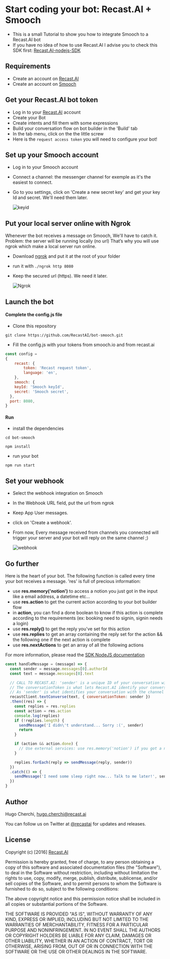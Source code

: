 # Start coding your bot: Recast.AI + Smooch

* This is a small Tutorial to show you how to integrate Smooch to a Recast.AI bot
* If you have no idea of how to use Recast.AI I advise you to check this SDK first:  [Recast.AI-nodejs-SDK](https://github.com/RecastAI/SDK-NodeJs)

## Requirements
* Create an account on [Recast.AI](https://recast.ai/signup)
* Create an account on [Smooch](https://smooch.io)

## Get your Recast.AI bot token

* Log in to your [Recast.AI](https://recast.ai/) account
* Create your Bot
* Create intents and fill them with some expressions
* Build your conversation flow on bot builder in the 'Build' tab
* In the tab menu, click on the the little screw
* Here is the `request access token` you will need to configure your bot!

## Set up your Smooch account

* Log in to your Smooch account
* Connect a channel: the messenger channel for exemple as it's the easiest to connect.
* Go to you settings, click on 'Create a new secret key' and get your key Id and secret. We'll need them later.

  ![keyid](https://github.com/RecastAI/bot-smooch/raw/master/img/recast-ai-secret-smooch.png)

## Put your local server online with Ngrok

Whenever the bot receives a message on Smooch, We'll have to catch it.
Problem: the server will be running locally (no url) That’s why you will use ngrok which make a local server run online.

* Download [ngrok](https://ngrok.com/) and put it at the root of your folder
* run it with `./ngrok http 8080`
* Keep the secured url (https). We need it later.

	![Ngrok](https://github.com/RecastAI/Pokebot/raw/master/pictures/recast-ai-ngrok-console.png)

## Launch the bot

#### Complete the config.js file

* Clone this repository

```
git clone https://github.com/RecastAI/bot-smooch.git
```

* Fill the config.js with your tokens from smooch.io and from recast.ai

```javascript
const config =
{
	recast: {
		token: 'Recast request token',
		language: 'en',
	},
	smooch: {
  	keyId: 'Smooch keyId',
  	secret: 'Smooch secret',
  },
  port: 8080,
}
```

#### Run

* install the dependencies

```
cd bot-smooch
```
```
npm install
```

* run your bot

```
npm run start
```

## Set your webhook

* Select the webhook integration on Smooch
* In the Webhook URL field, put the url from ngrok
* Keep App User messages.
* click on 'Create a webhook'.
* From now, Every message received from channels you connected will trigger your server and your bot will reply on the same channel ;)

  ![webhook](https://github.com/RecastAI/bot-smooch/raw/master/img/recast-ai-webhook-smooch.png)

## Go further

Here is the heart of your bot. The following function is called every time your bot receives a message.
'res' is full of precious information:

* use **res.memory('notion')** to access a notion you just got in the input like a email address, a datetime etc...
* use **res.action** to get the current action according to your bot builder flow
* in **action**, you can find a done boolean to know if this action is complete according to the requirements (ex: booking need to signin, signin needs a login)
* use **res.reply()** to get the reply you've set for this action
* use **res.replies** to get an array containing the reply set for the action && the following one if the next action is complete
* use **res.nextActions** to get an array of all the following actions

For more information, please read the [SDK NodeJS documentation](https://github.com/RecastAI/SDK-NodeJS)

```javascript
const handleMessage = (message) => {
  const sender = message.messages[0].authorId
  const text = message.messages[0].text

  // CALL TO RECAST.AI: 'sender' is a unique ID of your conversation with the user
  // The conversationToken is what lets Recast.AI identify your conversation.
  // As 'sender' is what identifies your conversation with the channel used, you can use it as conversationToken.
  recastClient.textConverse(text, { conversationToken: sender })
  .then((res) => {
    const replies = res.replies
    const action = res.action
    console.log(replies)
    if (!replies.length) {
      sendMessage('I didn\'t understand... Sorry :(', sender)
      return
    }

    if (action && action.done) {
      // Use external services: use res.memory('notion') if you got a notion from this action
    }

    replies.forEach(reply => sendMessage(reply, sender))
  })
  .catch(() => {
    sendMessage('I need some sleep right now... Talk to me later!', sender)
  })
}
```

## Author

Hugo Cherchi, hugo.cherchi@recast.ai

You can follow us on Twitter at [@recastai](https://twitter.com/recastai) for updates and releases.

## License

Copyright (c) [2016] [Recast.AI](https://recast.ai)

Permission is hereby granted, free of charge, to any person obtaining a copy
of this software and associated documentation files (the "Software"), to deal
in the Software without restriction, including without limitation the rights
to use, copy, modify, merge, publish, distribute, sublicense, and/or sell
copies of the Software, and to permit persons to whom the Software is
furnished to do so, subject to the following conditions:

The above copyright notice and this permission notice shall be included in all
copies or substantial portions of the Software.

THE SOFTWARE IS PROVIDED "AS IS", WITHOUT WARRANTY OF ANY KIND, EXPRESS OR
IMPLIED, INCLUDING BUT NOT LIMITED TO THE WARRANTIES OF MERCHANTABILITY,
FITNESS FOR A PARTICULAR PURPOSE AND NONINFRINGEMENT. IN NO EVENT SHALL THE
AUTHORS OR COPYRIGHT HOLDERS BE LIABLE FOR ANY CLAIM, DAMAGES OR OTHER
LIABILITY, WHETHER IN AN ACTION OF CONTRACT, TORT OR OTHERWISE, ARISING FROM,
OUT OF OR IN CONNECTION WITH THE SOFTWARE OR THE USE OR OTHER DEALINGS IN THE
SOFTWARE.
